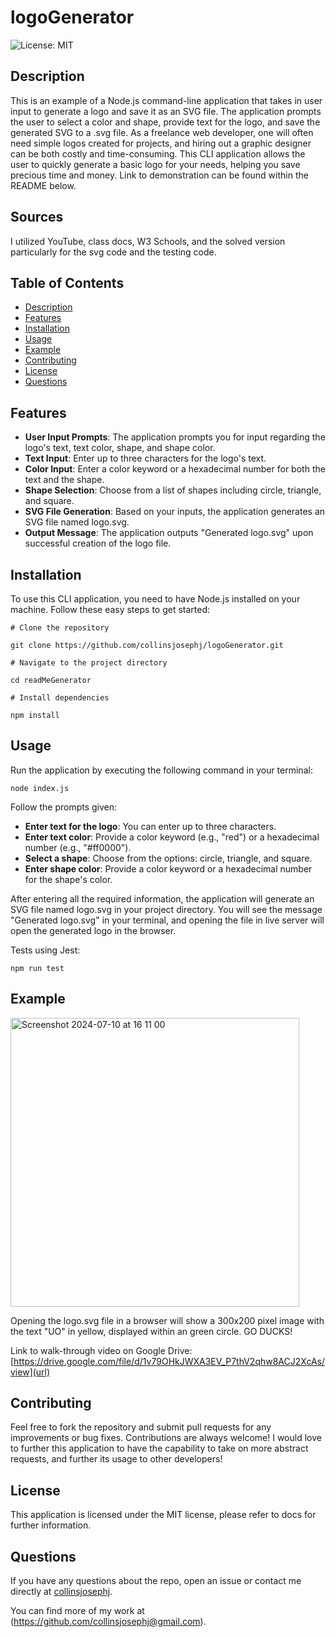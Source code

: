# logoGenerator

  ![License: MIT](https://img.shields.io/badge/License-MIT-yellow.svg)
  
## Description  

This is an example of a Node.js command-line application that takes in user input to generate a logo and save it as an SVG file. The application prompts the user to select a color and shape, provide text for the logo, and save the generated SVG to a .svg file. As a freelance web developer, one will often need simple logos created for projects, and hiring out a graphic designer can be both costly and time-consuming. This CLI application allows the user to quickly generate a basic logo for your needs, helping you save precious time and money. Link to demonstration can be found within the README below. 

## Sources

I utilized YouTube, class docs, W3 Schools, and the solved version particularly for the svg code and the testing code. 

## Table of Contents

- [Description](#description)
- [Features](#features)
- [Installation](#installation)
- [Usage](#usage)
- [Example](#example)
- [Contributing](#contributing)
- [License](#license)
- [Questions](#questions)
  
## Features

-  **User Input Prompts**: The application prompts you for input regarding the logo's text, text color, shape, and shape color.
-  **Text Input**: Enter up to three characters for the logo's text.
-  **Color Input**: Enter a color keyword or a hexadecimal number for both the text and the shape.
-  **Shape Selection**: Choose from a list of shapes including circle, triangle, and square.
-  **SVG File Generation**: Based on your inputs, the application generates an SVG file named logo.svg.
-  **Output Message**: The application outputs "Generated logo.svg" upon successful creation of the logo file.

## Installation
To use this CLI application, you need to have Node.js installed on your machine. Follow these easy steps to get started:
```
# Clone the repository

git clone https://github.com/collinsjosephj/logoGenerator.git

# Navigate to the project directory

cd readMeGenerator

# Install dependencies

npm install
```
## Usage

Run the application by executing the following command in your terminal:

```
node index.js
```

Follow the prompts given:
- **Enter text for the logo**: You can enter up to three characters.
- **Enter text color**: Provide a color keyword (e.g., "red") or a hexadecimal number (e.g., "#ff0000").
- **Select a shape**: Choose from the options: circle, triangle, and square.
- **Enter shape color**: Provide a color keyword or a hexadecimal number for the shape's color.

After entering all the required information, the application will generate an SVG file named logo.svg in your project directory. You will see the message "Generated logo.svg" in your terminal, and opening the file in live server will open the generated logo in the browser. 

Tests using Jest:

```
npm run test
```
## Example

<img width="462" alt="Screenshot 2024-07-10 at 16 11 00" src="https://github.com/ptsteadman/kaboodle/assets/156174614/ccae0962-9fa5-4966-809f-dcfeef8ae64b">

Opening the logo.svg file in a browser will show a 300x200 pixel image with the text "UO" in yellow, displayed within an green circle. GO DUCKS!

Link to walk-through video on Google Drive: [https://drive.google.com/file/d/1v79OHkJWXA3EV_P7thV2qhw8ACJ2XcAs/view](url)


## Contributing

Feel free to fork the repository and submit pull requests for any improvements or bug fixes. Contributions are always welcome! I would love to further this application to have the capability to take on more abstract requests, and further its usage to other developers!


## License

This application is licensed under the MIT license, please refer to docs for further information. 

## Questions

If you have any questions about the repo, open an issue or contact me directly at 
[collinsjosephj](mailto:collinsjosephj). 

You can find more of my work at 
(https://github.com/collinsjosephj@gmail.com).




